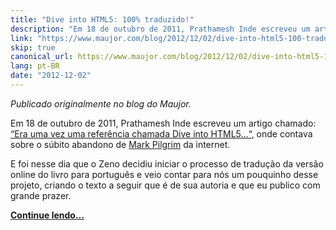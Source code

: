 ```yaml
---
title: "Dive into HTML5: 100% traduzido!"
description: "Em 18 de outubro de 2011, Prathamesh Inde escreveu um artigo chamado: “Era uma vez uma referência chamada Dive into HTML5…“, onde contava sobre o súbito abandono de Mark Pilgrim da internet."
link: "https://www.maujor.com/blog/2012/12/02/dive-into-html5-100-traduzido/"
skip: true
canonical_url: https://www.maujor.com/blog/2012/12/02/dive-into-html5-100-traduzido/
lang: pt-BR
date: "2012-12-02"
---
```


<!-- <p><a href="https://www.maujor.com/blog/2012/12/02/dive-into-html5-100-traduzido/"><img src="/static/img/posts/diveintohtml5-traduzido.jpg"/></a></p> -->

_Publicado originalmente no blog do Maujor._

Em 18 de outubro de 2011, Prathamesh Inde escreveu um artigo chamado: [“Era uma vez uma referência chamada Dive into HTML5…“](/era-uma-vez-uma-referencia-chamada-dive-into-html5), onde contava sobre o súbito abandono de [Mark Pilgrim](<http://en.wikipedia.org/wiki/Mark_Pilgrim_(software_developer)>) da internet.

E foi nesse dia que o Zeno decidiu iniciar o processo de tradução da versão online do livro para português e veio contar para nós um pouquinho desse projeto, criando o texto a seguir que é de sua autoria e que eu publico com grande prazer.

[**Continue lendo…**](https://www.maujor.com/blog/2012/12/02/dive-into-html5-100-traduzido/)
